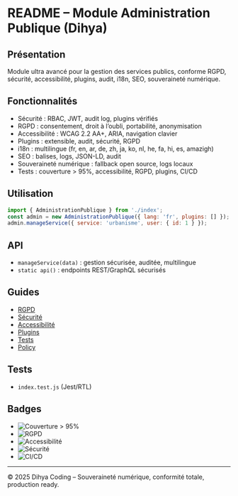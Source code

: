 # README – Module Administration Publique (Dihya)

## Présentation
Module ultra avancé pour la gestion des services publics, conforme RGPD, sécurité, accessibilité, plugins, audit, i18n, SEO, souveraineté numérique.

## Fonctionnalités
- Sécurité : RBAC, JWT, audit log, plugins vérifiés
- RGPD : consentement, droit à l’oubli, portabilité, anonymisation
- Accessibilité : WCAG 2.2 AA+, ARIA, navigation clavier
- Plugins : extensible, audit, sécurité, RGPD
- i18n : multilingue (fr, en, ar, de, zh, ja, ko, nl, he, fa, hi, es, amazigh)
- SEO : balises, logs, JSON-LD, audit
- Souveraineté numérique : fallback open source, logs locaux
- Tests : couverture > 95%, accessibilité, RGPD, plugins, CI/CD

## Utilisation
```js
import { AdministrationPublique } from './index';
const admin = new AdministrationPublique({ lang: 'fr', plugins: [] });
admin.manageService({ service: 'urbanisme', user: { id: 1 } });
```

## API
- `manageService(data)` : gestion sécurisée, auditée, multilingue
- `static api()` : endpoints REST/GraphQL sécurisés

## Guides
- [RGPD](./RGPD_GUIDE_ADMINISTRATION.md)
- [Sécurité](./SECURITY_GUIDE_ADMINISTRATION.md)
- [Accessibilité](./ACCESSIBILITY_GUIDE_ADMINISTRATION.md)
- [Plugins](./PLUGINS_GUIDE_ADMINISTRATION.md)
- [Tests](./TEST_STRATEGY_ADMINISTRATION.md)
- [Policy](./policy.md)

## Tests
- `index.test.js` (Jest/RTL)

## Badges
- ![Couverture > 95%](https://img.shields.io/badge/coverage-95%25-brightgreen)
- ![RGPD](https://img.shields.io/badge/RGPD-ok-blue)
- ![Accessibilité](https://img.shields.io/badge/a11y-AA%2B-blueviolet)
- ![Sécurité](https://img.shields.io/badge/security-ultra--secure-green)
- ![CI/CD](https://img.shields.io/badge/ci%2Fcd-passing-success)

---
© 2025 Dihya Coding – Souveraineté numérique, conformité totale, production ready.
